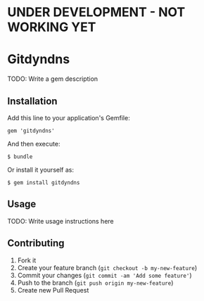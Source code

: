 # UNDER DEVELOPMENT - NOT WORKING YET

# Gitdyndns

TODO: Write a gem description

## Installation

Add this line to your application's Gemfile:

    gem 'gitdyndns'

And then execute:

    $ bundle

Or install it yourself as:

    $ gem install gitdyndns

## Usage

TODO: Write usage instructions here

## Contributing

1. Fork it
2. Create your feature branch (`git checkout -b my-new-feature`)
3. Commit your changes (`git commit -am 'Add some feature'`)
4. Push to the branch (`git push origin my-new-feature`)
5. Create new Pull Request
